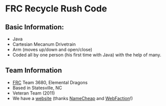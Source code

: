 # FRC Recycle Rush Code

## Basic Information:

 * Java
 * Cartesian Mecanum Drivetrain
 * Arm (moves up/down and open/close)
 * Coded all by one person (his first time with Java) with the help of many.
 
 
 ## Team Information
 * [FRC](http://www.usfirst.org/roboticsprograms/frc) Team 3680, Elemental Dragons
 * Based in Statesville, NC
 * Veteran Team (2011)
 * We have a [website](http://elementaldragons.org/) (thanks [NameCheap](http://namecheap.com) and [WebFaction](http://webfaction.com)!)